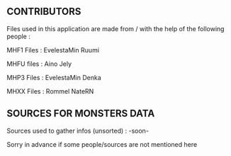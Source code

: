 ## CONTRIBUTORS
Files used in this application are made from / with the help of
the following people :

MHF1 Files :
  EvelestaMin
  Ruumi

MHFU files :
  Aino
  Jely

MHP3 Files :
  EvelestaMin
  Denka

MHXX Files :
  Rommel
  NateRN

## SOURCES FOR MONSTERS DATA
Sources used to gather infos (unsorted) :
  -soon-

Sorry in advance if some people/sources are not mentioned here
